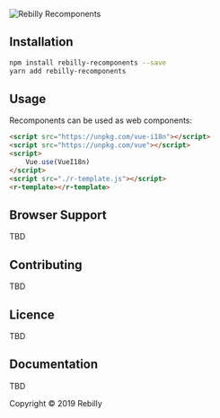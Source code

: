 ![Rebilly Recomponents](https://www.rebilly.com/wp-content/uploads/2019/01/kpi_dashboard_rebilly.png)

## Installation

```bash
npm install rebilly-recomponents --save
yarn add rebilly-recomponents
```

## Usage

Recomponents can be used as web components:

```html
<script src="https://unpkg.com/vue-i18n"></script>
<script src="https://unpkg.com/vue"></script>
<script>
    Vue.use(VueI18n)
</script>
<script src="./r-template.js"></script>
<r-template></r-template>
```

## Browser Support

TBD

## Contributing

TBD

## Licence

TBD

## Documentation

TBD

Copyright © 2019 Rebilly